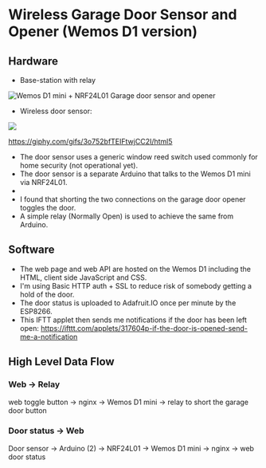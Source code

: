 # Wireless Garage Door Sensor and Opener (Wemos D1 version)

## Hardware
* Base-station with relay

![Wemos D1 mini + NRF24L01 Garage door sensor and opener](https://i.imgur.com/5AiFq67m.jpg)

* Wireless door sensor: 

![](https://media.giphy.com/media/3o752bfTEIFtwjCC2I/200w_d.gif)

https://giphy.com/gifs/3o752bfTEIFtwjCC2I/html5

* The door sensor uses a generic window reed switch used commonly for home security (not operational yet).
* The door sensor is a separate Arduino that talks to the Wemos D1 mini via NRF24L01.
* 
* I found that shorting the two connections on the garage door opener toggles the door.
* A simple relay (Normally Open) is used to achieve the same from Arduino.

## Software
* The web page and web API are hosted on the Wemos D1 including the HTML, client side JavaScript and CSS. 
* I'm using Basic HTTP auth + SSL to reduce risk of somebody getting a hold of the door.
* The door status is uploaded to Adafruit.IO once per minute by the ESP8266.
* This IFTT applet then sends me notifications if the door has been left open: 
  https://ifttt.com/applets/317604p-if-the-door-is-opened-send-me-a-notification
  
## High Level Data Flow

### Web -> Relay
web toggle button -> nginx -> Wemos D1 mini -> relay to short the garage door button

### Door status -> Web 
Door sensor -> Arduino (2) -> NRF24L01 -> Wemos D1 mini -> nginx -> web door status
